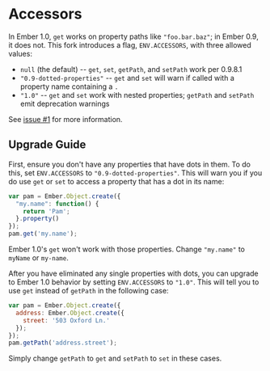 # Accessors

In Ember 1.0, `get` works on property paths like `"foo.bar.baz"`; in Ember 0.9,
it does not. This fork introduces a flag, `ENV.ACCESSORS`, with three
allowed values:

 * `null` (the default) -- `get`, `set`, `getPath`, and `setPath` work per 0.9.8.1
 * `"0.9-dotted-properties"` -- `get` and `set` will warn if called with a property name
   containing a `.`
 * `"1.0"` -- `get` and `set` work with nested properties; `getPath` and `setPath`
   emit deprecation warnings

See [issue #1](https://github.com/zendesk/ember.js/issues/1) for more
information.

## Upgrade Guide

First, ensure you don't have any properties that have dots in them. To do this,
set `ENV.ACCESSORS` to `"0.9-dotted-properties"`. This will warn you if you do
use `get` or `set` to access a property that has a dot in its name:

```javascript
var pam = Ember.Object.create({
  "my.name": function() {
    return 'Pam';
  }.property()
});
pam.get('my.name');
```

Ember 1.0's `get` won't work with those properties. Change `"my.name"` to
`myName` or `my-name`.

After you have eliminated any single properties with dots, you can upgrade to
Ember 1.0 behavior by setting `ENV.ACCESSORS` to `"1.0"`. This will tell you
to use `get` instead of `getPath` in the following case:

```javascript
var pam = Ember.Object.create({
  address: Ember.Object.create({
    street: '503 Oxford Ln.'
  });
});
pam.getPath('address.street');
```

Simply change `getPath` to `get` and `setPath` to `set` in these cases.

